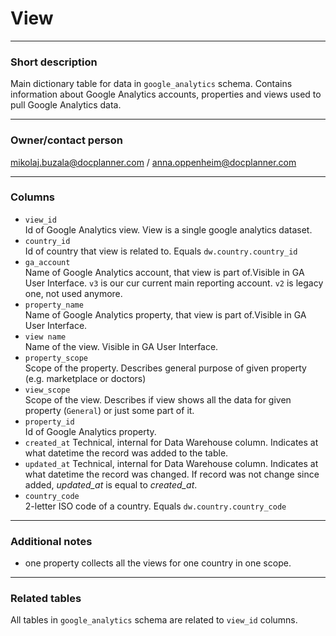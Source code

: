 # View

---
### Short description

Main dictionary table for data in `google_analytics` schema. Contains information about Google Analytics accounts, properties and views used to pull Google Analytics data.



---
### Owner/contact person
mikolaj.buzala@docplanner.com / anna.oppenheim@docplanner.com

---
### Columns
- `view_id`<br>
Id of Google Analytics view. View is a single google analytics dataset.
- `country_id`<br>
Id of country that view is related to. Equals `dw.country.country_id`
- `ga_account`<br>
Name of Google Analytics account, that view is part of.Visible in GA User Interface. `v3` is our cur current main reporting account. `v2` is legacy one, not used anymore.
- `property_name`<br>
Name of Google Analytics property, that view is part of.Visible in GA User Interface.
- `view name`<br>
Name of the view. Visible in GA User Interface.
- `property_scope`<br>
Scope of the property. Describes general purpose of given property (e.g. marketplace or doctors)
- `view_scope`<br>
Scope of the view. Describes if view shows all the data for given property (`General`) or just some part of it.
- `property_id`<br>
Id of Google Analytics property.
- `created_at`
Technical, internal for Data Warehouse column.
Indicates at what datetime the record was added to the table.
- `updated_at`
Technical, internal for Data Warehouse column.
Indicates at what datetime the record was changed.
If record was not change since added, *updated_at* is equal to *created_at*.
- `country_code`<br>
2-letter ISO code of a country. Equals `dw.country.country_code`

---
### Additional notes
- one property collects all the views for one country in one scope.
---
### Related tables

All tables in `google_analytics` schema are related to `view_id` columns.
